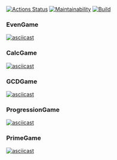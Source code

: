[![Actions Status](https://github.com/ellonka/java-project-lvl1/workflows/hexlet-check/badge.svg)](https://github.com/ellonka/java-project-lvl1/actions)
[![Maintainability](https://api.codeclimate.com/v1/badges/297868dfbc47e7692dbd/maintainability)](https://codeclimate.com/github/ellonka/java-project-lvl1/maintainability)
[![Build](https://github.com/ellonka/java-project-lvl1/actions/workflows/build-for-actions.yml/badge.svg?branch=main)](https://github.com/ellonka/java-project-lvl1/actions/workflows/build-for-actions.yml)

### EvenGame
[![asciicast](https://asciinema.org/a/F71UyZDwgLAoQbRHfqiSxouhe.svg)](https://asciinema.org/a/F71UyZDwgLAoQbRHfqiSxouhe)

### CalcGame
[![asciicast](https://asciinema.org/a/VFUbfHJBoOluGdyzyOCeAVPz0.svg)](https://asciinema.org/a/VFUbfHJBoOluGdyzyOCeAVPz0)

### GCDGame
[![asciicast](https://asciinema.org/a/U2hv15G0XgYFShO1vzWyzfHgi.svg)](https://asciinema.org/a/U2hv15G0XgYFShO1vzWyzfHgi)

### ProgressionGame
[![asciicast](https://asciinema.org/a/xzecPV13p7PxhgfCyG5vSeG2X.svg)](https://asciinema.org/a/xzecPV13p7PxhgfCyG5vSeG2X)

### PrimeGame
[![asciicast](https://asciinema.org/a/eSfnXU7NW4iY8l1FerUIzudwW.svg)](https://asciinema.org/a/eSfnXU7NW4iY8l1FerUIzudwW)
